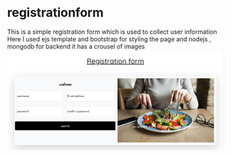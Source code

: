 # registrationform
This is a simple registration form which is used to collect user information 
Here I used ejs template and bootstrap for styling the page and nodejs , mongodb for backend 
it has a crousel of images 
![alt text](image.png)
